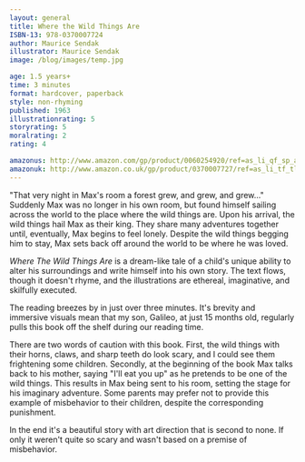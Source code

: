 ```yaml
---
layout: general
title: Where the Wild Things Are
ISBN-13: 978-0370007724
author: Maurice Sendak
illustrator: Maurice Sendak
image: /blog/images/temp.jpg

age: 1.5 years+
time: 3 minutes
format: hardcover, paperback
style: non-rhyming
published: 1963
illustrationrating: 5
storyrating: 5
moralrating: 2
rating: 4

amazonus: http://www.amazon.com/gp/product/0060254920/ref=as_li_qf_sp_asin_il_tl?ie=UTF8&tag=chilslitere0b-20&linkCode=as2&camp=1789&creative=9325&creativeASIN=0060254920
amazonuk: http://www.amazon.co.uk/gp/product/0370007727/ref=as_li_tf_tl?ie=UTF8&tag=chilsliterevi-21&linkCode=as2&camp=1634&creative=6738&creativeASIN=0370007727
---
```


"That very night in Max's room a forest grew, and grew, and grew..." Suddenly Max was no longer in his own room, but found himself sailing across the world to the place where the wild things are. Upon his arrival, the wild things hail Max as their king. They share many adventures together until, eventually, Max begins to feel lonely. Despite the wild things begging him to stay, Max sets back off around the world to be where he was loved.

*Where The Wild Things Are* is a dream-like tale of a child's unique ability to alter his surroundings and write himself into his own story. The text flows, though it doesn't rhyme, and the illustrations are ethereal, imaginative, and skilfully executed.

The reading breezes by in just over three minutes. It's brevity and immersive visuals mean that my son, Galileo, at just 15 months old, regularly pulls this book off the shelf during our reading time.

There are two words of caution with this book. First, the wild things with their horns, claws, and sharp teeth do look scary, and I could see them frightening some children. Secondly, at the beginning of the book Max talks back to his mother, saying "I'll eat you up" as he pretends to be one of the wild things. This results in Max being sent to his room, setting the stage for his imaginary adventure. Some parents may prefer not to provide this example of misbehavior to their children, despite the corresponding punishment.

In the end it's a beautiful story with art direction that is second to none. If only it weren't quite so scary and wasn't based on a premise of misbehavior.